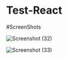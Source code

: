 # Test-React

#ScreenShots

![Screenshot (32)](https://github.com/HarshSharma0801/Test-React/assets/121893196/f80ecb09-e15a-4466-9676-ba48dd46a169)

![Screenshot (33)](https://github.com/HarshSharma0801/Test-React/assets/121893196/6eaf8de1-0faf-4d9e-ac24-c415da529b66)


